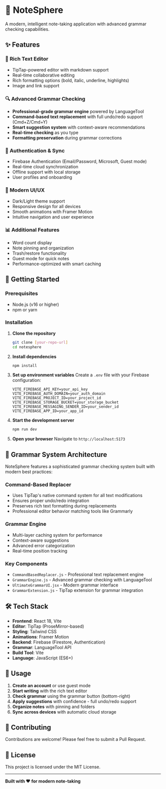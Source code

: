 # 📝 NoteSphere

A modern, intelligent note-taking application with advanced grammar checking capabilities.

## ✨ Features

### 📝 **Rich Text Editor**
- TipTap-powered editor with markdown support
- Real-time collaborative editing
- Rich formatting options (bold, italic, underline, highlights)
- Image and link support

### 🔍 **Advanced Grammar Checking**
- **Professional-grade grammar engine** powered by LanguageTool
- **Command-based text replacement** with full undo/redo support (Cmd+Z/Cmd+Y)
- **Smart suggestion system** with context-aware recommendations
- **Real-time checking** as you type
- **Formatting preservation** during grammar corrections

### 🔐 **Authentication & Sync**
- Firebase Authentication (Email/Password, Microsoft, Guest mode)
- Real-time cloud synchronization
- Offline support with local storage
- User profiles and onboarding

### 📱 **Modern UI/UX**
- Dark/Light theme support
- Responsive design for all devices
- Smooth animations with Framer Motion
- Intuitive navigation and user experience

### 📊 **Additional Features**
- Word count display
- Note pinning and organization
- Trash/restore functionality
- Guest mode for quick notes
- Performance-optimized with smart caching

## 🚀 Getting Started

### Prerequisites
- Node.js (v16 or higher)
- npm or yarn

### Installation

1. **Clone the repository**
   ```bash
   git clone [your-repo-url]
   cd notesphere
   ```

2. **Install dependencies**
   ```bash
   npm install
   ```

3. **Set up environment variables**
   Create a `.env` file with your Firebase configuration:
   ```
   VITE_FIREBASE_API_KEY=your_api_key
   VITE_FIREBASE_AUTH_DOMAIN=your_auth_domain
   VITE_FIREBASE_PROJECT_ID=your_project_id
   VITE_FIREBASE_STORAGE_BUCKET=your_storage_bucket
   VITE_FIREBASE_MESSAGING_SENDER_ID=your_sender_id
   VITE_FIREBASE_APP_ID=your_app_id
   ```

4. **Start the development server**
   ```bash
   npm run dev
   ```

5. **Open your browser**
   Navigate to `http://localhost:5173`

## 🔧 Grammar System Architecture

NoteSphere features a sophisticated grammar checking system built with modern best practices:

### **Command-Based Replacer**
- Uses TipTap's native command system for all text modifications
- Ensures proper undo/redo integration
- Preserves rich text formatting during replacements
- Professional editor behavior matching tools like Grammarly

### **Grammar Engine**
- Multi-layer caching system for performance
- Context-aware suggestions
- Advanced error categorization
- Real-time position tracking

### **Key Components**
- `CommandBasedReplacer.js` - Professional text replacement engine
- `GrammarEngine.js` - Advanced grammar checking with LanguageTool
- `UltimateGrammarUI.jsx` - Modern grammar interface
- `GrammarExtension.js` - TipTap extension for grammar integration

## 🛠️ Tech Stack

- **Frontend**: React 18, Vite
- **Editor**: TipTap (ProseMirror-based)
- **Styling**: Tailwind CSS
- **Animations**: Framer Motion
- **Backend**: Firebase (Firestore, Authentication)
- **Grammar**: LanguageTool API
- **Build Tool**: Vite
- **Language**: JavaScript (ES6+)

## 📖 Usage

1. **Create an account** or use guest mode
2. **Start writing** with the rich text editor
3. **Check grammar** using the grammar button (bottom-right)
4. **Apply suggestions** with confidence - full undo/redo support
5. **Organize notes** with pinning and folders
6. **Sync across devices** with automatic cloud storage

## 🤝 Contributing

Contributions are welcome! Please feel free to submit a Pull Request.

## 📄 License

This project is licensed under the MIT License.

---

**Built with ❤️ for modern note-taking**
